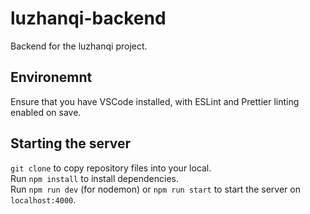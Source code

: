 # luzhanqi-backend

Backend for the luzhanqi project. 

## Environemnt
Ensure that you have VSCode installed, with ESLint and Prettier linting enabled on save.  

## Starting the server
`git clone` to copy repository files into your local.  
Run `npm install` to install dependencies.  
Run `npm run dev` (for nodemon) or `npm run start` to start the server on `localhost:4000`.

